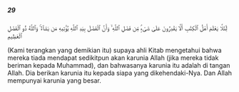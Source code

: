 ##### 29

<span class="ayah">لِّئَلَّا يَعْلَمَ أَهْلُ ٱلْكِتَٰبِ أَلَّا يَقْدِرُونَ عَلَىٰ شَىْءٍۢ مِّن فَضْلِ ٱللَّهِ ۙ وَأَنَّ ٱلْفَضْلَ بِيَدِ ٱللَّهِ يُؤْتِيهِ مَن يَشَآءُ ۚ وَٱللَّهُ ذُو ٱلْفَضْلِ ٱلْعَظِيمِ</span>

<span class="ayah_translation">(Kami terangkan yang demikian itu) supaya ahli Kitab mengetahui bahwa mereka tiada mendapat sedikitpun akan karunia Allah (jika mereka tidak beriman kepada Muhammad), dan bahwasanya karunia itu adalah di tangan Allah. Dia berikan karunia itu kepada siapa yang dikehendaki-Nya. Dan Allah mempunyai karunia yang besar.</span>
